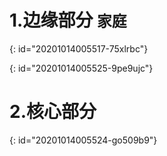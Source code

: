 # 1.边缘部分 `家庭`
{: id="20201014005517-75xlrbc"}

{: id="20201014005525-9pe9ujc"}

# 2.核心部分
{: id="20201014005524-go509b9"}

